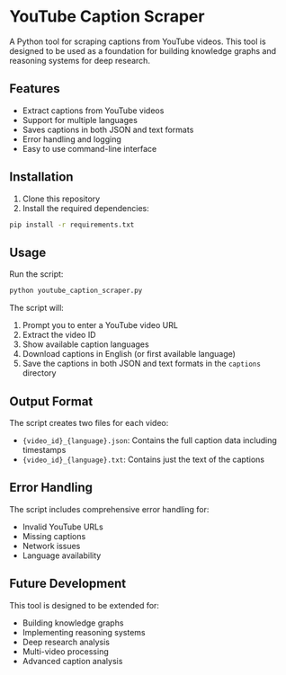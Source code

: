 # YouTube Caption Scraper

A Python tool for scraping captions from YouTube videos. This tool is designed to be used as a foundation for building knowledge graphs and reasoning systems for deep research.

## Features

- Extract captions from YouTube videos
- Support for multiple languages
- Saves captions in both JSON and text formats
- Error handling and logging
- Easy to use command-line interface

## Installation

1. Clone this repository
2. Install the required dependencies:
```bash
pip install -r requirements.txt
```

## Usage

Run the script:
```bash
python youtube_caption_scraper.py
```

The script will:
1. Prompt you to enter a YouTube video URL
2. Extract the video ID
3. Show available caption languages
4. Download captions in English (or first available language)
5. Save the captions in both JSON and text formats in the `captions` directory

## Output Format

The script creates two files for each video:
- `{video_id}_{language}.json`: Contains the full caption data including timestamps
- `{video_id}_{language}.txt`: Contains just the text of the captions

## Error Handling

The script includes comprehensive error handling for:
- Invalid YouTube URLs
- Missing captions
- Network issues
- Language availability

## Future Development

This tool is designed to be extended for:
- Building knowledge graphs
- Implementing reasoning systems
- Deep research analysis
- Multi-video processing
- Advanced caption analysis 